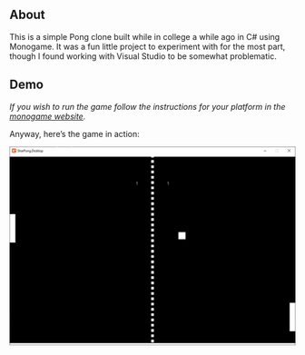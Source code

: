 ## About

This is a simple Pong clone built while in college a while ago in C# using Monogame. It was a fun little project to experiment with for the most part, though I found working with Visual Studio to be somewhat problematic.

## Demo

_If you wish to run the game follow the instructions for your platform in the [monogame website](https://docs.monogame.net/articles/getting_started/)._

Anyway, here’s the game in action:

![Image of the pong game.](./pong.png)



